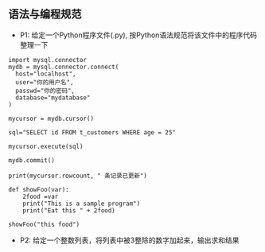## 语法与编程规范

* P1: 给定一个Python程序文件(.py), 按Python语法规范将该文件中的程序代码整理一下
```
import mysql.connector
mydb = mysql.connector.connect(
  host="localhost",
  user="你的用户名",
  passwd="你的密码",
  database="mydatabase"
)

mycursor = mydb.cursor()

sql="SELECT id FROM t_customers WHERE age = 25"

mycursor.execute(sql)

mydb.commit()

print(mycursor.rowcount, " 条记录已更新")

def showFoo(var):
    2food =var
    print("This is a sample program")
    print("Eat this " + 2food)

showFoo("this food")
```

* P2: 给定一个整数列表，将列表中被3整除的数字加起来，输出求和结果
